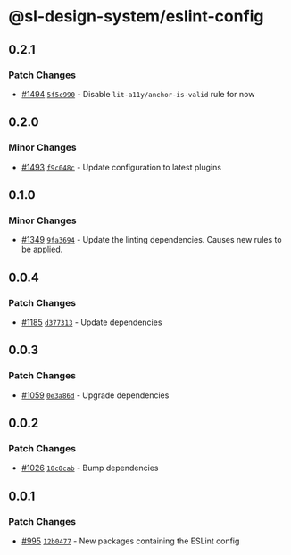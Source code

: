 # @sl-design-system/eslint-config

## 0.2.1

### Patch Changes

- [#1494](https://github.com/sl-design-system/components/pull/1494) [`5f5c990`](https://github.com/sl-design-system/components/commit/5f5c990e109c6f8e5ae27b1298c5e5610431e225) - Disable `lit-a11y/anchor-is-valid` rule for now

## 0.2.0

### Minor Changes

- [#1493](https://github.com/sl-design-system/components/pull/1493) [`f9c048c`](https://github.com/sl-design-system/components/commit/f9c048cc4c53ad52c377f8c27f8b2aed5adcf596) - Update configuration to latest plugins

## 0.1.0

### Minor Changes

- [#1349](https://github.com/sl-design-system/components/pull/1349) [`9fa3694`](https://github.com/sl-design-system/components/commit/9fa369409b87ad66f7be0809ace5cb5a02e79e5c) - Update the linting dependencies. Causes new rules to be applied.

## 0.0.4

### Patch Changes

- [#1185](https://github.com/sl-design-system/components/pull/1185) [`d377313`](https://github.com/sl-design-system/components/commit/d377313f5e5a9c3b3931732a5aa0f598ceabb29d) - Update dependencies

## 0.0.3

### Patch Changes

- [#1059](https://github.com/sl-design-system/components/pull/1059) [`0e3a86d`](https://github.com/sl-design-system/components/commit/0e3a86dff0f29fd56b507c4f2a77e73559f7207c) - Upgrade dependencies

## 0.0.2

### Patch Changes

- [#1026](https://github.com/sl-design-system/components/pull/1026) [`10c0cab`](https://github.com/sl-design-system/components/commit/10c0cabf69a1c2561a3ce459ed0ac67c7ae1bd6b) - Bump dependencies

## 0.0.1

### Patch Changes

- [#995](https://github.com/sl-design-system/components/pull/995) [`12b0477`](https://github.com/sl-design-system/components/commit/12b0477da1f7ce615269b228a6fceb7cb8c6b4f5) - New packages containing the ESLint config

